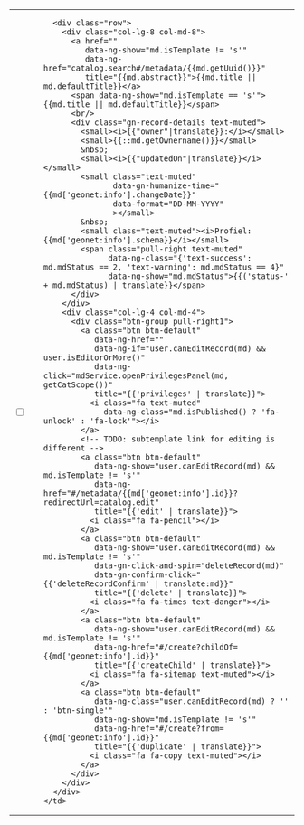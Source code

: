 <table class="table gn-results-editor">
  <tr data-ng-repeat="md in searchResults.records">
    <td>
      <input data-gn-selection-md type="checkbox"
             data-ng-model="md['geonet:info'].selected"
             data-ng-change="change()"/>
    </td>
    <td>
      <gn-md-type-widget metadata="md"></gn-md-type-widget>
    </td>
    <td>

      <div class="row">
        <div class="col-lg-8 col-md-8">
          <a href=""
             data-ng-show="md.isTemplate != 's'"
             data-ng-href="catalog.search#/metadata/{{md.getUuid()}}"
             title="{{md.abstract}}">{{md.title || md.defaultTitle}}</a>
          <span data-ng-show="md.isTemplate == 's'">{{md.title || md.defaultTitle}}</span>
          <br/>
          <div class="gn-record-details text-muted">
            <small><i>{{"owner"|translate}}:</i></small>
            <small>{{::md.getOwnername()}}</small>
            &nbsp;
            <small><i>{{"updatedOn"|translate}}</i></small>
            <small class="text-muted"
                   data-gn-humanize-time="{{md['geonet:info'].changeDate}}"
                   data-format="DD-MM-YYYY"
                   ></small>
            &nbsp;
            <small class="text-muted"><i>Profiel: {{md['geonet:info'].schema}}</i></small>
            <span class="pull-right text-muted"
                  data-ng-class="{'text-success': md.mdStatus == 2, 'text-warning': md.mdStatus == 4}"
                  data-ng-show="md.mdStatus">{{('status-' + md.mdStatus) | translate}}</span>
          </div>
        </div>
        <div class="col-lg-4 col-md-4">
          <div class="btn-group pull-right1">
            <a class="btn btn-default"
               data-ng-href=""
               data-ng-if="user.canEditRecord(md) && user.isEditorOrMore()"
               data-ng-click="mdService.openPrivilegesPanel(md, getCatScope())"
               title="{{'privileges' | translate}}">
              <i class="fa text-muted"
                 data-ng-class="md.isPublished() ? 'fa-unlock' : 'fa-lock'"></i>
            </a>
            <!-- TODO: subtemplate link for editing is different -->
            <a class="btn btn-default"
               data-ng-show="user.canEditRecord(md) && md.isTemplate != 's'"
               data-ng-href="#/metadata/{{md['geonet:info'].id}}?redirectUrl=catalog.edit"
               title="{{'edit' | translate}}">
              <i class="fa fa-pencil"></i>
            </a>
            <a class="btn btn-default"
               data-ng-show="user.canEditRecord(md) && md.isTemplate != 's'"
               data-gn-click-and-spin="deleteRecord(md)"
               data-gn-confirm-click="{{'deleteRecordConfirm' | translate:md}}"
               title="{{'delete' | translate}}">
              <i class="fa fa-times text-danger"></i>
            </a>
            <a class="btn btn-default"
               data-ng-show="user.canEditRecord(md) && md.isTemplate != 's'"
               data-ng-href="#/create?childOf={{md['geonet:info'].id}}"
               title="{{'createChild' | translate}}">
              <i class="fa fa-sitemap text-muted"></i>
            </a>
            <a class="btn btn-default"
               data-ng-class="user.canEditRecord(md) ? '' : 'btn-single'"
               data-ng-show="md.isTemplate != 's'"
               data-ng-href="#/create?from={{md['geonet:info'].id}}"
               title="{{'duplicate' | translate}}">
              <i class="fa fa-copy text-muted"></i>
            </a>
          </div>
        </div>
      </div>
    </td>
  </tr>
</table>
